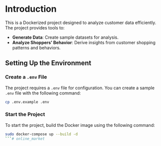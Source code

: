 # Introduction

This is a Dockerized project designed to analyze customer data efficiently. The project provides tools to:

- **Generate Data**: Create sample datasets for analysis.
- **Analyze Shoppers' Behavior**: Derive insights from customer shopping patterns and behaviors.

## Setting Up the Environment

### Create a `.env` File

The project requires a `.env` file for configuration. You can create a sample `.env` file with the following command:

```bash
cp .env.example .env
```

### Start the Project

To start the project, build the Docker image using the following command:

```bash
sudo docker-compose up --build -d
```# online_market
